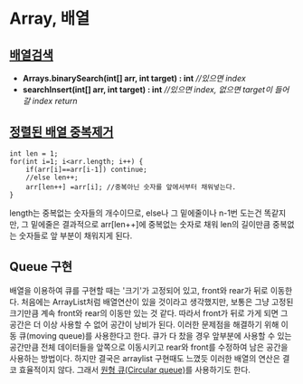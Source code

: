 # Array, 배열

## [배열검색](https://github.com/kHeNoTbB/Algorithm/blob/master/Data%20Structure/Array%2C%20%EB%B0%B0%EC%97%B4/searchInsert.java)

* **Arrays.binarySearch(int[] arr, int target) : int** *//있으면 index*
* **searchInsert(int[] arr, int target) : int**  *//있으면 index, 없으면 target이 들어갈 index return* 



## [정렬된 배열 중복제거](https://github.com/kHeNoTbB/Algorithm/blob/master/Data%20Structure/Array%2C%20%EB%B0%B0%EC%97%B4/Array_deleteDuplication.java)

```
int len = 1;
for(int i=1; i<arr.length; i++) {
	if(arr[i]==arr[i-1]) continue;
	//else len++;
	arr[len++] =arr[i]; //중복아닌 숫자를 앞에서부터 채워넣는다.
}
```

length는 중복없는 숫자들의 개수이므로, else나 그 밑에줄이나 n-1번 도는건 똑같지만, 그 밑에줄은 결과적으로  arr[len++]에 중복없는 숫자로 채워 len의 길이만큼 중복없는 숫자들로 앞 부분이 채워지게 된다. 



## Queue 구현

배열을 이용하여 큐를 구현할 때는 '크기'가 고정되어 있고, front와 rear가 뒤로 이동한다. 처음에는 ArrayList처럼 배열연산이 있을 것이라고 생각했지만, 보통은 그냥 고정된 크기만큼 계속 front와 rear의 이동만 있는 것 같다. 따라서 front가 뒤로 가게 되면 그 공간은 더 이상 사용할 수 없어 공간이 낭비가 된다. 이러한 문제점을 해결하기 위해 이동 큐(moving queue)를 사용한다고 한다. 큐가 다 찼을 경우 앞부분에 사용할 수 있는 공간만큼 전체 데이터들을 앞쪽으로 이동시키고 rear와 front를 수정하여 남은 공간을 사용하는 방법이다. 하지만 결국은 arraylist 구현때도 느꼈듯 이러한 배열의 연산은 결코 효율적이지 않다. 그래서 [원형 큐(Circular queue)](https://github.com/kHeNoTbB/Algorithm/blob/master/Data%20Structure/Array%2C%20%EB%B0%B0%EC%97%B4/CircleQueue_Array.java)를 사용하기도 한다.

